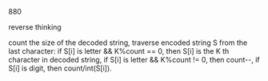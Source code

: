 880

reverse thinking

count the size of the decoded string,
traverse encoded string S from the last character:
if S[i] is letter && K%count == 0, then S[i] is the K th character in decoded string,
if S[i] is letter && K%count != 0, then count--,
if S[i] is digit, then count/int(S[i]).